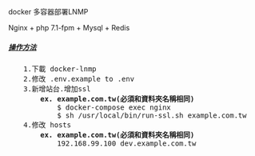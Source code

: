 docker 多容器部署LNMP

Nginx + php 7.1-fpm + Mysql + Redis

<h5><span style="text-decoration: underline;">操作方法</span></h5>
<pre style="padding-left: 30px;">
1.下載 docker-lnmp
2.修改 .env.example to .env
3.新增站台.增加ssl
    <b>ex. example.com.tw(必須和資料夾名稱相同)</b>
        $ docker-compose exec nginx
        $ sh /usr/local/bin/run-ssl.sh example.com.tw
4.修改 hosts 
    <b>ex. example.com.tw(必須和資料夾名稱相同)</b>
        192.168.99.100 dev.example.com.tw
</pre>

